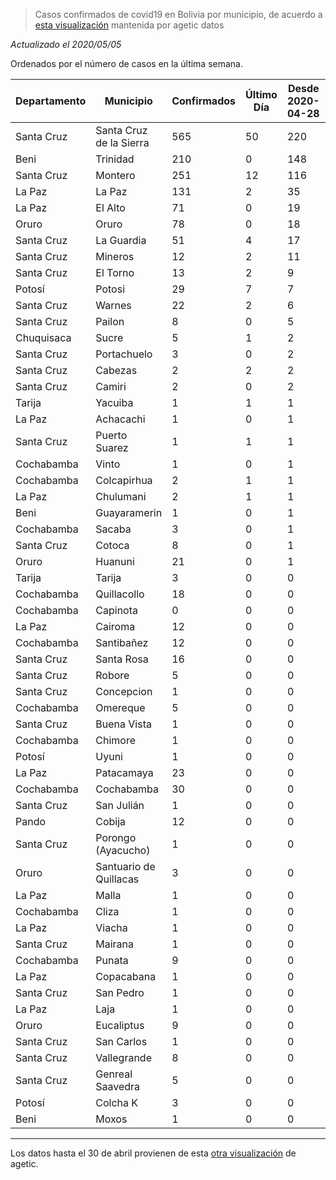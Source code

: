 > Casos confirmados de covid19 en Bolivia por municipio, de acuerdo a [esta visualización](https://datosagt2020.carto.com/builder/c1cdf57c-a007-4f3f-883a-c25ebdc50986/embed) mantenida por agetic datos

_Actualizado el 2020/05/05_

Ordenados por el número de casos en la última semana.

| Departamento   | Municipio               |   Confirmados |   Último Día |   Desde 2020-04-28 |   Población |   % Infectado | Tendencia                                      |
|----------------|-------------------------|---------------|--------------|--------------------|-------------|---------------|------------------------------------------------|
| Santa Cruz     | Santa Cruz de la Sierra |           565 |           50 |                220 |     1722480 |         0.033 | <img src="plots/santa-cruz-de-la-sierra.png"/> |
| Beni           | Trinidad                |           210 |            0 |                148 |      130657 |         0.161 | <img src="plots/trinidad.png"/>                |
| Santa Cruz     | Montero                 |           251 |           12 |                116 |      135931 |         0.185 | <img src="plots/montero.png"/>                 |
| La Paz         | La Paz                  |           131 |            2 |                 35 |      816044 |         0.016 | <img src="plots/la-paz.png"/>                  |
| La Paz         | El Alto                 |            71 |            0 |                 19 |      943558 |         0.008 | <img src="plots/el-alto.png"/>                 |
| Oruro          | Oruro                   |            78 |            0 |                 18 |      302643 |         0.026 | <img src="plots/oruro.png"/>                   |
| Santa Cruz     | La Guardia              |            51 |            4 |                 17 |      177735 |         0.029 | <img src="plots/la-guardia.png"/>              |
| Santa Cruz     | Mineros                 |            12 |            2 |                 11 |       27261 |         0.044 | <img src="plots/mineros.png"/>                 |
| Santa Cruz     | El Torno                |            13 |            2 |                  9 |       63298 |         0.021 | <img src="plots/el-torno.png"/>                |
| Potosí         | Potosi                  |            29 |            7 |                  7 |      220260 |         0.013 | <img src="plots/potosi.png"/>                  |
| Santa Cruz     | Warnes                  |            22 |            2 |                  6 |      214246 |         0.010 | <img src="plots/warnes.png"/>                  |
| Santa Cruz     | Pailon                  |             8 |            0 |                  5 |       47473 |         0.017 | <img src="plots/pailon.png"/>                  |
| Chuquisaca     | Sucre                   |             5 |            1 |                  2 |      295476 |         0.002 | <img src="plots/sucre.png"/>                   |
| Santa Cruz     | Portachuelo             |             3 |            0 |                  2 |       19735 |         0.015 | <img src="plots/portachuelo.png"/>             |
| Santa Cruz     | Cabezas                 |             2 |            2 |                  2 |       31942 |         0.006 | <img src="plots/cabezas.png"/>                 |
| Santa Cruz     | Camiri                  |             2 |            0 |                  2 |       36485 |         0.005 | <img src="plots/camiri.png"/>                  |
| Tarija         | Yacuiba                 |             1 |            1 |                  1 |      103723 |         0.001 | <img src="plots/yacuiba.png"/>                 |
| La Paz         | Achacachi               |             1 |            0 |                  1 |       47186 |         0.002 | <img src="plots/achacachi.png"/>               |
| Santa Cruz     | Puerto Suarez           |             1 |            1 |                  1 |       24409 |         0.004 | <img src="plots/puerto-suarez.png"/>           |
| Cochabamba     | Vinto                   |             1 |            0 |                  1 |       62131 |         0.002 | <img src="plots/vinto.png"/>                   |
| Cochabamba     | Colcapirhua             |             2 |            1 |                  1 |       59172 |         0.003 | <img src="plots/colcapirhua.png"/>             |
| La Paz         | Chulumani               |             2 |            1 |                  1 |       21619 |         0.009 | <img src="plots/chulumani.png"/>               |
| Beni           | Guayaramerin            |             1 |            0 |                  1 |       44446 |         0.002 | <img src="plots/guayaramerin.png"/>            |
| Cochabamba     | Sacaba                  |             3 |            0 |                  1 |      208913 |         0.001 | <img src="plots/sacaba.png"/>                  |
| Santa Cruz     | Cotoca                  |             8 |            0 |                  1 |       54851 |         0.015 | <img src="plots/cotoca.png"/>                  |
| Oruro          | Huanuni                 |            21 |            0 |                  1 |       27975 |         0.075 | <img src="plots/huanuni.png"/>                 |
| Tarija         | Tarija                  |             3 |            0 |                  0 |      268387 |         0.001 | <img src="plots/tarija.png"/>                  |
| Cochabamba     | Quillacollo             |            18 |            0 |                  0 |      169360 |         0.011 | <img src="plots/quillacollo.png"/>             |
| Cochabamba     | Capinota                |             0 |            0 |                  0 |       21644 |         0.000 | <img src="plots/capinota.png"/>                |
| La Paz         | Cairoma                 |            12 |            0 |                  0 |       10870 |         0.110 | <img src="plots/cairoma.png"/>                 |
| Cochabamba     | Santibañez              |            12 |            0 |                  0 |        7295 |         0.164 | <img src="plots/santibañez.png"/>              |
| Santa Cruz     | Santa Rosa              |            16 |            0 |                  0 |       23834 |         0.067 | <img src="plots/santa-rosa.png"/>              |
| Santa Cruz     | Robore                  |             5 |            0 |                  0 |       16308 |         0.031 | <img src="plots/robore.png"/>                  |
| Santa Cruz     | Concepcion              |             1 |            0 |                  0 |       24070 |         0.004 | <img src="plots/concepcion.png"/>              |
| Cochabamba     | Omereque                |             5 |            0 |                  0 |        5850 |         0.085 | <img src="plots/omereque.png"/>                |
| Santa Cruz     | Buena Vista             |             1 |            0 |                  0 |       13184 |         0.008 | <img src="plots/buena-vista.png"/>             |
| Cochabamba     | Chimore                 |             1 |            0 |                  0 |       26855 |         0.004 | <img src="plots/chimore.png"/>                 |
| Potosí         | Uyuni                   |             1 |            0 |                  0 |       39494 |         0.003 | <img src="plots/uyuni.png"/>                   |
| La Paz         | Patacamaya              |            23 |            0 |                  0 |       23665 |         0.097 | <img src="plots/patacamaya.png"/>              |
| Cochabamba     | Cochabamba              |            30 |            0 |                  0 |      724126 |         0.004 | <img src="plots/cochabamba.png"/>              |
| Santa Cruz     | San Julián              |             1 |            0 |                  0 |       67701 |         0.001 | <img src="plots/san-julián.png"/>              |
| Pando          | Cobija                  |            12 |            0 |                  0 |       78555 |         0.015 | <img src="plots/cobija.png"/>                  |
| Santa Cruz     | Porongo (Ayacucho)      |             1 |            0 |                  0 |       17047 |         0.006 | <img src="plots/porongo-(ayacucho).png"/>      |
| Oruro          | Santuario de Quillacas  |             3 |            0 |                  0 |        4474 |         0.067 | <img src="plots/santuario-de-quillacas.png"/>  |
| La Paz         | Malla                   |             1 |            0 |                  0 |        6195 |         0.016 | <img src="plots/malla.png"/>                   |
| Cochabamba     | Cliza                   |             1 |            0 |                  0 |       23987 |         0.004 | <img src="plots/cliza.png"/>                   |
| La Paz         | Viacha                  |             1 |            0 |                  0 |       90880 |         0.001 | <img src="plots/viacha.png"/>                  |
| Santa Cruz     | Mairana                 |             1 |            0 |                  0 |       13197 |         0.008 | <img src="plots/mairana.png"/>                 |
| Cochabamba     | Punata                  |             9 |            0 |                  0 |       33011 |         0.027 | <img src="plots/punata.png"/>                  |
| La Paz         | Copacabana              |             1 |            0 |                  0 |       15374 |         0.007 | <img src="plots/copacabana.png"/>              |
| Santa Cruz     | San Pedro               |             1 |            0 |                  0 |       24077 |         0.004 | <img src="plots/san-pedro.png"/>               |
| La Paz         | Laja                    |             1 |            0 |                  0 |       26225 |         0.004 | <img src="plots/laja.png"/>                    |
| Oruro          | Eucaliptus              |             9 |            0 |                  0 |        4972 |         0.181 | <img src="plots/eucaliptus.png"/>              |
| Santa Cruz     | San Carlos              |             1 |            0 |                  0 |       23629 |         0.004 | <img src="plots/san-carlos.png"/>              |
| Santa Cruz     | Vallegrande             |             8 |            0 |                  0 |       18472 |         0.043 | <img src="plots/vallegrande.png"/>             |
| Santa Cruz     | Genreal Saavedra        |             5 |            0 |                  0 |       14065 |         0.036 | <img src="plots/genreal-saavedra.png"/>        |
| Potosí         | Colcha K                |             3 |            0 |                  0 |       15977 |         0.019 | <img src="plots/colcha-k.png"/>                |
| Beni           | Moxos                   |             1 |            0 |                  0 |       22564 |         0.004 | <img src="plots/moxos.png"/>                   |

---

Los datos hasta el 30 de abril provienen de esta [otra visualización](https://juliael.carto.com/builder/c70fa175-3e6a-4955-8088-89048c6e6886/embed) de agetic.